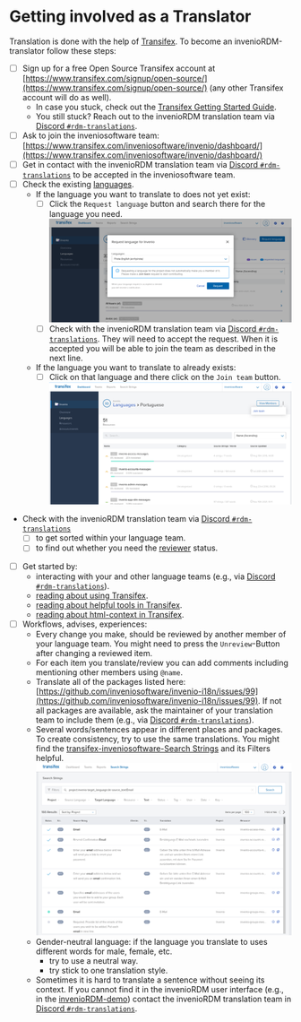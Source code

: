 # Getting involved as a Translator

Translation is done with the help of [Transifex](https://www.transifex.com/). To become an invenioRDM-translator follow these steps:

- [ ] Sign up for a free Open Source Transifex account at [https://www.transifex.com/signup/open-source/](https://www.transifex.com/signup/open-source/) (any other Transifex account will do as well).
    - In case you stuck, check out the [Transifex Getting Started Guide](https://docs.transifex.com/getting-started-1/translators).
    - You still stuck? Reach out to the invenioRDM translation team via [Discord `#rdm-translations`](https://discord.gg/Ya7qSG43Br).
- [ ] Ask to join the inveniosoftware team: [https://www.transifex.com/inveniosoftware/invenio/dashboard/](https://www.transifex.com/inveniosoftware/invenio/dashboard/)
- [ ] Get in contact with the invenioRDM translation team via [Discord `#rdm-translations`](https://discord.gg/Ya7qSG43Br) to be accepted in the inveniosoftware team.
- [ ] Check the existing [languages](https://www.transifex.com/inveniosoftware/invenio/languages/).
    - If the language you want to translate to does not yet exist:
        - [ ] Click the `Request language` button and search there for the language you need.
          ![](transifex-request-language.png)
        - [ ] Check with the invenioRDM translation team via [Discord `#rdm-translations`](https://discord.gg/Ya7qSG43Br). They will need to accept the request. When it is accepted you will be able to join the team as described in the next line.
    - If the language you want to translate to already exists:
        - [ ] Click on that language and there click on the `Join team` button.
          ![](transifex-join-team.png)
- Check with the invenioRDM translation team via [Discord `#rdm-translations`](https://discord.gg/Ya7qSG43Br)
    - [ ] to get sorted within your language team.
    - [ ] to find out whether you need the [reviewer](https://docs.transifex.com/teams/understanding-user-roles#reviewers) status.
- [ ] Get started by:
    - interacting with your and other language teams (e.g., via [Discord `#rdm-translations`](https://discord.gg/Ya7qSG43Br)).
    - [reading about using Transifex](https://docs.transifex.com/translation/translating-with-the-web-editor).
    - [reading about helpful tools in Transifex](https://docs.transifex.com/translation/tools-in-the-editor).
    - [reading about html-context in Transifex](https://docs.transifex.com/translation/html-files).
- [ ] Workflows, advises, experiences:
    - Every change you make, should be reviewed by another member of your language team. You might need to press the `Unreview`-Button after changing a reviewed item.
    - For each item you translate/review you can add comments including mentioning other members using `@name`.
    - Translate all of the packages listed here: [https://github.com/inveniosoftware/invenio-i18n/issues/99](https://github.com/inveniosoftware/invenio-i18n/issues/99). If not all packages are available, ask the maintainer of your translation team to include them  (e.g., via [Discord `#rdm-translations`](https://discord.gg/Ya7qSG43Br)).
    - Several words/sentences appear in different places and packages. To create consistency, try to use the same translations. You might find the [transifex-inveniosoftware-Search Strings](https://www.transifex.com/inveniosoftware/search/) and its Filters helpful.
    ![](transifex-search-strings.png)
    - Gender-neutral language: if the language you translate to uses different words for male, female, etc.
        - try to use a neutral way.
        - try stick to one translation style.
    - Sometimes it is hard to translate a sentence without seeing its context. If you cannot find it in the invenioRDM user interface (e.g., in the [invenioRDM-demo](https://inveniordm.web.cern.ch/)) contact the invenioRDM translation team in [Discord `#rdm-translations`](https://discord.gg/Ya7qSG43Br).
